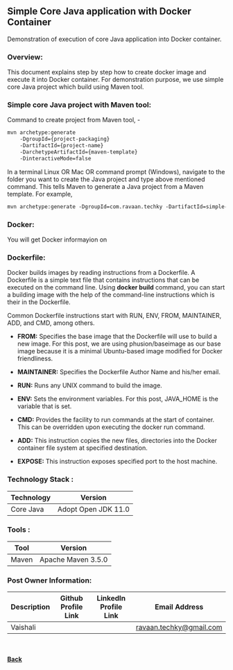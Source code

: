 ## Simple Core Java application with Docker Container
Demonstration of execution of core Java application into Docker container.

### Overview:
This document explains step by step how to create docker image and execute it into Docker container. For demonstration purpose, we use simple core Java project which build using Maven tool.

### Simple core Java project with Maven tool:

Command to create project from Maven tool, -
```markdown
mvn archetype:generate
	-DgroupId={project-packaging}
	-DartifactId={project-name}
	-DarchetypeArtifactId={maven-template}
	-DinteractiveMode=false
```

In a terminal Linux OR Mac OR command prompt (Windows), navigate to the folder you want to create the Java project and type above mentioned command. This tells Maven to generate a Java project from a Maven template. For example,

```markdown
mvn archetype:generate -DgroupId=com.ravaan.techky -DartifactId=simple-docker-project -DarchetypeArtifactId=maven-archetype-quickstart -DinteractiveMode=false
```

### Docker:
You will get Docker informayion on [<i class="fa fa-external-link"></i>](/docker-documentation/) 

### Dockerfile:
Docker builds images by reading instructions from a Dockerfile. A Dockerfile is a simple text file that contains instructions that can be executed on the command line. Using **docker build** command, you can start a building image with the help of the command-line instructions which is their in the Dockerfile.

Common Dockerfile instructions start with RUN, ENV, FROM, MAINTAINER, ADD, and CMD, among others.

 - **FROM:** Specifies the base image that the Dockerfile will use to build a new image. For this post, we are using phusion/baseimage as our base image because it is a minimal Ubuntu-based image modified for Docker friendliness.
 
- **MAINTAINER:** Specifies the Dockerfile Author Name and his/her email.

- **RUN:** Runs any UNIX command to build the image.

- **ENV:** Sets the environment variables. For this post, JAVA_HOME is the variable that is set.

- **CMD:** Provides the facility to run commands at the start of container. This can be overridden upon executing the docker run command.

- **ADD:** This instruction copies the new files, directories into the Docker container file system at specified destination.

- **EXPOSE:** This instruction exposes specified port to the host machine.


### Technology Stack :

| Technology | Version |
| ------- | ------- |
| Core Java | Adopt Open JDK 11.0 |

### Tools :

| Tool | Version |
| ------- | ------- |
| Maven | Apache Maven 3.5.0 |


### Post Owner Information:

| Description | Github Profile Link  | LinkedIn Profile Link | Email Address
| -------- | -------- | -------- | -------- |
| Vaishali | [<i class="fa fa-external-link"></i>](https://github.com/ravaan-techky/) | [<i class="fa fa-external-link"></i>](https://www.linkedin.com/in/vaishali-patil-4a6679143/) | [ravaan.techky@gmail.com](mailto:ravaan.techky@gmail.com) |

<br/><br/>
[<i class="fa fa-arrow-left"></i> **Back**](/documentation/)
